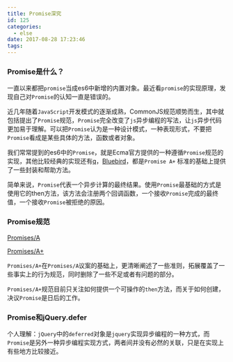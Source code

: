 ```yaml
---
title: Promise深究
id: 125
categories:
  - else
date: 2017-08-28 17:23:46
tags:
---
```


### Promise是什么？

一直以来都把`promise`当成es6中新增的内置对象。最近看`promise`的实现原理，发现自己对`Promise`的认知一直是错误的。

近几年随着`JavaScript`开发模式的逐渐成熟，CommonJS规范顺势而生，其中就包括提出了`Promise`规范，`Promise`完全改变了`js`异步编程的写法，让`js`异步代码更加易于理解。可以把`Promise`认为是一种设计模式，一种表现形式，不要把`Promise`看成是某些具体的方法，函数或者对象。

我们常常提到的es6中的`Promise`，就是Ecma官方提供的一种遵循`Promise`规范的实现，其他比较经典的实现还有[q](https://github.com/kriskowal/q)，[Bluebird](https://github.com/petkaantonov/bluebird)，都是`Promise A+` 标准的基础上提供了一些封装和帮助方法。

简单来说，`Promise`代表一个异步计算的最终结果。使用`Promise`最基础的方式是使用它的then方法，该方法会注册两个回调函数，一个接收`Promise`完成的最终值，一个接收`Promise`被拒绝的原因。

### Promise规范

[Promises/A](http://wiki.commonjs.org/wiki/Promises/A)

[Promises/A+](https://promisesaplus.com/)

`Promises/A+`在`Promises/A`议案的基础上，更清晰阐述了一些准则，拓展覆盖了一些事实上的行为规范，同时删除了一些不足或者有问题的部分。

`Promises/A+`规范目前只关注如何提供一个可操作的`then`方法，而关于如何创建，决议`Promise`是日后的工作。

### Promise和jQuery.defer

个人理解：`jQuery`中的`deferred`对象是`jquery`实现异步编程的一种方式，而`Promise`是另外一种异步编程实现方式，两者间并没有必然的关联，只是在实现上有些地方比较接近。